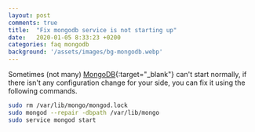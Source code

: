 ```yaml
---
layout: post
comments: true
title:  "Fix mongodb service is not starting up"
date:   2020-01-05 8:33:23 +0200
categories: faq mongodb
background: '/assets/images/bg-mongodb.webp'
---
```


Sometimes (not many) [MongoDB](https://www.mongodb.com/){:target="_blank"} can't start normally, if there isn't any configuration change for your side, you can fix it using the following commands.

```bash
sudo rm /var/lib/mongo/mongod.lock
sudo mongod --repair -dbpath /var/lib/mongo
sudo service mongod start
```